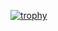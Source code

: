[![trophy](https://github-profile-trophy.vercel.app/?username=muruga86)](https://github.com/ryo-ma/github-profile-trophy)
